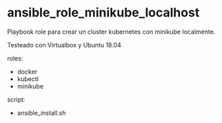 # ansible_role_minikube_localhost

Playbook role para crear un cluster kubernetes con minikube localmente.

Testeado con Virtualbox y Ubuntu 18.04

roles:
- docker	
- kubectl
- minikube 

script:
- ansible_install.sh